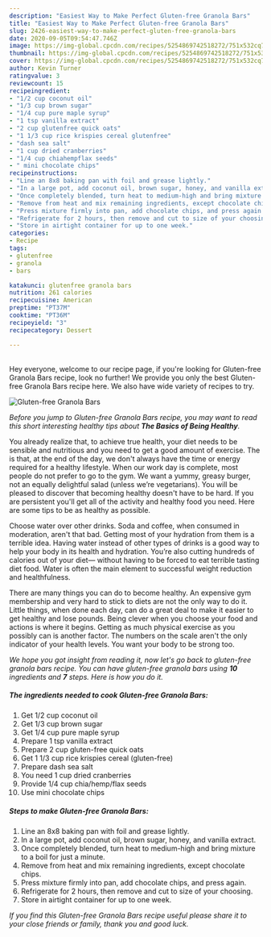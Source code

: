 ```yaml
---
description: "Easiest Way to Make Perfect Gluten-free Granola Bars"
title: "Easiest Way to Make Perfect Gluten-free Granola Bars"
slug: 2426-easiest-way-to-make-perfect-gluten-free-granola-bars
date: 2020-09-05T09:54:47.746Z
image: https://img-global.cpcdn.com/recipes/5254869742518272/751x532cq70/gluten-free-granola-bars-recipe-main-photo.jpg
thumbnail: https://img-global.cpcdn.com/recipes/5254869742518272/751x532cq70/gluten-free-granola-bars-recipe-main-photo.jpg
cover: https://img-global.cpcdn.com/recipes/5254869742518272/751x532cq70/gluten-free-granola-bars-recipe-main-photo.jpg
author: Kevin Turner
ratingvalue: 3
reviewcount: 15
recipeingredient:
- "1/2 cup coconut oil"
- "1/3 cup brown sugar"
- "1/4 cup pure maple syrup"
- "1 tsp vanilla extract"
- "2 cup glutenfree quick oats"
- "1 1/3 cup rice krispies cereal glutenfree"
- "dash sea salt"
- "1 cup dried cranberries"
- "1/4 cup chiahempflax seeds"
- " mini chocolate chips"
recipeinstructions:
- "Line an 8x8 baking pan with foil and grease lightly."
- "In a large pot, add coconut oil, brown sugar, honey, and vanilla extract."
- "Once completely blended, turn heat to medium-high and bring mixture to a boil for just a minute."
- "Remove from heat and mix remaining ingredients, except chocolate chips."
- "Press mixture firmly into pan, add chocolate chips, and press again."
- "Refrigerate for 2 hours, then remove and cut to size of your choosing."
- "Store in airtight container for up to one week."
categories:
- Recipe
tags:
- glutenfree
- granola
- bars

katakunci: glutenfree granola bars 
nutrition: 261 calories
recipecuisine: American
preptime: "PT37M"
cooktime: "PT36M"
recipeyield: "3"
recipecategory: Dessert

---
```

<br>
Hey everyone, welcome to our recipe page, if you're looking for Gluten-free Granola Bars recipe, look no further! We provide you only the best Gluten-free Granola Bars recipe here. We also have wide variety of recipes to try.
<br>


![Gluten-free Granola Bars](https://img-global.cpcdn.com/recipes/5254869742518272/751x532cq70/gluten-free-granola-bars-recipe-main-photo.jpg)

<i>Before you jump to Gluten-free Granola Bars recipe, you may want to read this short interesting healthy tips about <strong>The Basics of Being Healthy</strong>.</i>

You already realize that, to achieve true health, your diet needs to be sensible and nutritious and you need to get a good amount of exercise. The  is that, at the end of the day, we don't always have the time or energy required for a healthy lifestyle. When our work day is complete, most people do not prefer to go to the gym. We want a yummy, greasy burger, not an equally delightful salad (unless we’re vegetarians). You will be pleased to discover that becoming healthy doesn't have to be hard. If you are persistent you'll get all of the activity and healthy food you need. Here are some tips to be as healthy as possible.

Choose water over other drinks. Soda and coffee, when consumed in moderation, aren't that bad. Getting most of your hydration from them is a terrible idea. Having water instead of other types of drinks is a good way to help your body in its health and hydration. You’re also cutting hundreds of calories out of your diet— without having to be forced to eat terrible tasting diet food. Water is often the main element to successful weight reduction and healthfulness.

There are many things you can do to become healthy. An expensive gym membership and very hard to stick to diets are not the only way to do it. Little things, when done each day, can do a great deal to make it easier to get healthy and lose pounds. Being clever when you choose your food and actions is where it begins. Getting as much physical exercise as you possibly can is another factor. The numbers on the scale aren't the only indicator of your health levels. You want your body to be strong too. 


<i>We hope you got insight from reading it, now let's go back to gluten-free granola bars recipe. You can have gluten-free granola bars using <strong>10</strong> ingredients and <strong>7</strong> steps. Here is how you do it.
</i>

##### The ingredients needed to cook Gluten-free Granola Bars:

1. Get 1/2 cup coconut oil
1. Get 1/3 cup brown sugar
1. Get 1/4 cup pure maple syrup
1. Prepare 1 tsp vanilla extract
1. Prepare 2 cup gluten-free quick oats
1. Get 1 1/3 cup rice krispies cereal (gluten-free)
1. Prepare dash sea salt
1. You need 1 cup dried cranberries
1. Provide 1/4 cup chia/hemp/flax seeds
1. Use  mini chocolate chips


##### Steps to make Gluten-free Granola Bars:

1. Line an 8x8 baking pan with foil and grease lightly.
1. In a large pot, add coconut oil, brown sugar, honey, and vanilla extract.
1. Once completely blended, turn heat to medium-high and bring mixture to a boil for just a minute.
1. Remove from heat and mix remaining ingredients, except chocolate chips.
1. Press mixture firmly into pan, add chocolate chips, and press again.
1. Refrigerate for 2 hours, then remove and cut to size of your choosing.
1. Store in airtight container for up to one week.


<i>If you find this Gluten-free Granola Bars recipe useful please share it to your close friends or family, thank you and good luck.</i>
